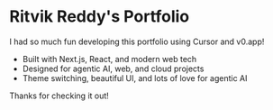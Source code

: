 # Ritvik Reddy's Portfolio

I had so much fun developing this portfolio using Cursor and v0.app!

- Built with Next.js, React, and modern web tech
- Designed for agentic AI, web, and cloud projects
- Theme switching, beautiful UI, and lots of love for agentic AI

Thanks for checking it out!
